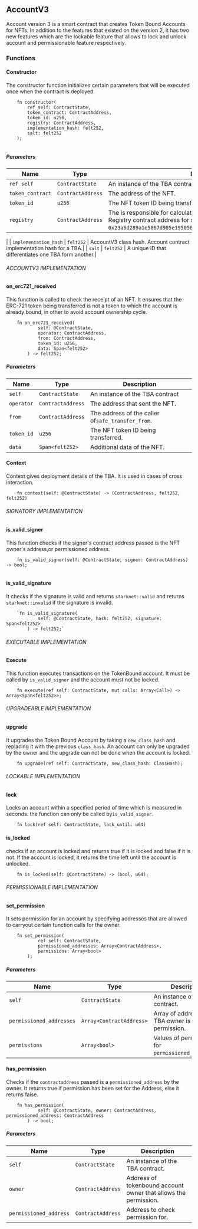 ## AccountV3
Account version 3 is a smart contract that creates Token Bound Accounts for NFTs. In addition to the features that existed on the version 2, it has two new features which are the lockable feature that allows to lock and unlock account and permissionable feature respectively.

### Functions

#### Constructor
The constructor function initializes certain parameters that will be executed once when the contract is deployed.

```
    fn constructor(
        ref self: ContractState,
        token_contract: ContractAddress,
        token_id: u256,
        registry: ContractAddress,
        implementation_hash: felt252,
        salt: felt252
    );
    
```
    
#####  Parameters
|    Name                |   Type              | Description  |
|------------------------|---------------------|--------------
|  `ref self`            |  `ContractState`    |An instance of the TBA contract.   | 
|  `token_contract`      |  `ContractAddress`  |The address of the NFT.            | 
|  `token_id`            |  `u256`             |The NFT token ID being transferred.| 
|  `registry`            |  `ContractAddress`  |The is responsible for calculating account address for each NFT. Registry contract address for sepolia: `0x23a6d289a1e5067d905e195056c322381a78a3bc9ab3b0480f542fad87cc580`. 
| 
|  `implementation_hash` |  `felt252`          | AccountV3 class hash. Account contract implementation hash for a TBA.| 
|  `salt`                |  `felt252`          | A unique ID that differentiates one TBA form another.| 

  ######              ACCOUNTV3 IMPLEMENTATION
  
####   on_erc721_received 
  This function is called to check the receipt of an NFT. It ensures that the ERC-721 token being transferred is not a token to which the account is already bound, in other to avoid account ownership cycle.
  
```
    fn on_erc721_received(
            self: @ContractState,
            operator: ContractAddress,
            from: ContractAddress,
            token_id: u256,
            data: Span<felt252>
        ) -> felt252;
```
        
#####  Parameters
|    Name                 |      Type            |  Description  |
|-------------------------|----------------------|--------------
| `self`                  |   `ContractState `   | An instance of the TBA contract             |
| `operator`              |   `ContractAddress`  | The address that sent the NFT.                   |
| `from`                  |   `ContractAddress`  | The address of the caller of`safe_transfer_from`.|
| `token_id`              |   `u256 `            | The NFT token ID being transferred.              |
| `data`                  |   `Span<felt252>`    | Additional data of the NFT.                      |
    

#### Context
Context gives deployment details of the TBA. It is used in cases of cross interaction.

```
    fn context(self: @ContractState) -> (ContractAddress, felt252, felt252)
```

 ######         SIGNATORY IMPLEMENTATION
 
#### is_valid_signer
This function checks if the signer's contract address passed is the NFT owner's address,or permissioned address.

```
    fn is_valid_signer(self: @ContractState, signer: ContractAddress) -> bool;
    
```  
 
#### is_valid_signature
It checks if the signature is valid and returns `starknet::valid` and returns `starknet::invalid` if the signature is invalid.

```
    `fn is_valid_signature(
            self: @ContractState, hash: felt252, signature: Span<felt252>
        ) -> felt252;`
```        


    
######    EXECUTABLE IMPLEMENTATION

#### Execute
This function executes transactions on the TokenBound  account. It must be called by `is_valid_signer` and the account must not be locked.

```
    fn execute(ref self: ContractState, mut calls: Array<Call>) -> Array<Span<felt252>>;
```
 
    
######   UPGRADEABLE IMPLEMENTATION

#### upgrade
 It upgrades the Token Bound Account by taking a `new_class_hash` and replacing it with the previous `class_hash`. An account can only be upgraded by the owner and the upgrade can not be done when the account is locked.
 
```
    fn upgrade(ref self: ContractState, new_class_hash: ClassHash);
```
    
######     LOCKABLE IMPLEMENTATION
    
#### lock
 Locks an account within a specified period of time which is measured in seconds. the function can only be called by`is_valid_signer`.
 
```
    fn lock(ref self: ContractState, lock_until: u64)
```
   
#### is_locked
  checks if an account is locked and returns true if it is locked and false if it is not. If the account is locked, it returns the time left until the account is unlocked.
  
```
    fn is_locked(self: @ContractState) -> (bool, u64);
```
    
######     PERMISSIONABLE IMPLEMENTATION
    
####  set_permission
 It sets permission for an account by specifying addresses that are allowed to carryout certain function calls for the owner.
  
```
    fn set_permission(
            ref self: ContractState,
            permissioned_addresses: Array<ContractAddress>,
            permissions: Array<bool>
        );
``` 
    
#####  Parameters
|    Name                 |      Type                 |  Description  |
|-------------------------|---------------------------|--------------
| `self`                  |  `ContractState`          | An instance of the TBA contract.                      |
| `permissioned_addresses`|  `Array<ContractAddress>` | Array of addresses the TBA owner is to permission. |
| `permissions`           |  `Array<bool>`            | Values of permissions for `permissioned_addresses`.   |

    
####  has_permission
 Checks if the `contractaddress` passed is a `permissioned_address` by the owner. It returns true if permission has been set  for the Address, else it returns false.
    
```
    fn has_permission(
            self: @ContractState, owner: ContractAddress, permissioned_address: ContractAddress
        ) -> bool; 
```
#####  Parameters
|    Name                 |      Type                 |  Description  |
|-------------------------|---------------------------|--------------
| `self`                  |  `ContractState`          | An instance of the TBA contract.                                |
| `owner`                 |  `ContractAddress`        | Address of tokenbound account owner that allows the permission. |
| `permissioned_address`  |  `ContractAddress`        | Address to check permission for.                                |


